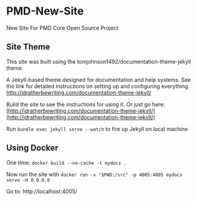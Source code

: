 # PMD-New-Site
New Site For PMD Core Open Source Project

## Site Theme

This site was built using the tomjohnson1492/documentation-theme-jekyll theme

A Jekyll-based theme designed for documentation and help systems. See the link for detailed instructions on setting up and configuring everything. http://idratherbewriting.com/documentation-theme-jekyll/


Build the site to see the instructions for using it. Or just go here: [http://idratherbewriting.com/documentation-theme-jekyll/](http://idratherbewriting.com/documentation-theme-jekyll/)

Run `bundle exec jekyll serve --watch` to fire up Jekyll on local machine

## Using Docker

One time: `docker build --no-cache -t mydocs .`

Now run the site with `docker run -v "$PWD:/src" -p 4005:4005 mydocs serve -H 0.0.0.0`

Go to: http://localhost:4005/


